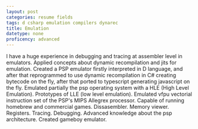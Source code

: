 ```yaml
---
layout: post
categories: resume fields
tags: d csharp emulation compilers dynarec
title: Emulation
datetype: none
proficency: advanced
---
```


I have a huge experience in debugging and tracing at assembler level in emulators.
Applied concepts about dynamic recompilation and jits for emulation. Created a PSP emulator firstly interpreted in D language, and after that reprogrammed to use dynamic recompilation in C# creating bytecode on the fly, after that ported to typescript generating javascript on the fly. Emulated partially the psp operating system with a HLE (High Level Emulation). Prototypes of LLE (low level emulation). Emulated vfpu vectorial instruction set of the PSP's MIPS Allegrex processor. Capable of running homebrew and commercial games. Dissasembler. Memory viewer. Registers. Tracing. Debugging. Advanced knowledge about the psp architecture. Created gameboy emulator.
